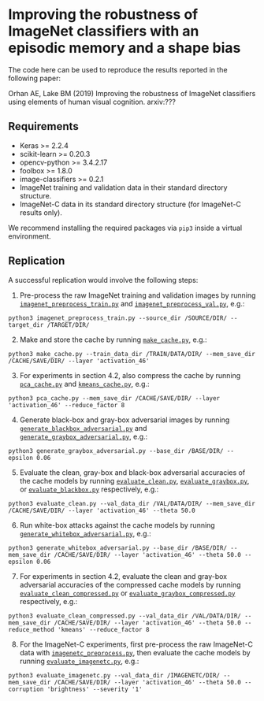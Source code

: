 # Improving the robustness of ImageNet classifiers with an episodic memory and a shape bias
The code here can be used to reproduce the results reported in the following paper:

Orhan AE, Lake BM (2019) Improving the robustness of ImageNet classifiers using elements of human visual cognition. arxiv:???

## Requirements
* Keras >= 2.2.4
* scikit-learn >= 0.20.3 
* opencv-python >= 3.4.2.17 
* foolbox >= 1.8.0
* image-classifiers >= 0.2.1
* ImageNet training and validation data in their standard directory structure.
* ImageNet-C data in its standard directory structure (for ImageNet-C results only).

We recommend installing the required packages via `pip3` inside a virtual environment.

## Replication
A successful replication would involve the following steps:

1. Pre-process the raw ImageNet training and validation images by running [`imagenet_preprocess_train.py`](https://github.com/eminorhan/robust-vision/blob/master/imagenet_preprocess_train.py) and [`imagenet_preprocess_val.py`](https://github.com/eminorhan/robust-vision/blob/master/imagenet_preprocess_val.py), e.g.:
```
python3 imagenet_preprocess_train.py --source_dir /SOURCE/DIR/ --target_dir /TARGET/DIR/
```

2. Make and store the cache by running [`make_cache.py`](https://github.com/eminorhan/robust-vision/blob/master/make_cache.py), e.g.:
```
python3 make_cache.py --train_data_dir /TRAIN/DATA/DIR/ --mem_save_dir /CACHE/SAVE/DIR/ --layer 'activation_46'
```

3. For experiments in section 4.2, also compress the cache by running [`pca_cache.py`](https://github.com/eminorhan/robust-vision/blob/master/pca_cache.py) and [`kmeans_cache.py`](https://github.com/eminorhan/robust-vision/blob/master/kmeans_cache.py), e.g.:
```
python3 pca_cache.py --mem_save_dir /CACHE/SAVE/DIR/ --layer 'activation_46' --reduce_factor 8
```

4. Generate black-box and gray-box adversarial images by running [`generate_blackbox_adversarial.py`](https://github.com/eminorhan/robust-vision/blob/master/generate_blackbox_adversarial.py) and [`generate_graybox_adversarial.py`](https://github.com/eminorhan/robust-vision/blob/master/generate_graybox_adversarial.py), e.g.:
```
python3 generate_graybox_adversarial.py --base_dir /BASE/DIR/ --epsilon 0.06
```

5. Evaluate the clean, gray-box and black-box adversarial accuracies of the cache models by running [`evaluate_clean.py`](https://github.com/eminorhan/robust-vision/blob/master/evaluate_clean.py), [`evaluate_graybox.py`](https://github.com/eminorhan/robust-vision/blob/master/evaluate_graybox.py), or [`evaluate_blackbox.py`](https://github.com/eminorhan/robust-vision/blob/master/evaluate_blackbox.py) respectively, e.g.:
```
python3 evaluate_clean.py --val_data_dir /VAL/DATA/DIR/ --mem_save_dir /CACHE/SAVE/DIR/ --layer 'activation_46' --theta 50.0
```

6. Run white-box attacks against the cache models by running [`generate_whitebox_adversarial.py`](https://github.com/eminorhan/robust-vision/blob/master/generate_whitebox_adversarial.py), e.g.:
```
python3 generate_whitebox_adversarial.py --base_dir /BASE/DIR/ --mem_save_dir /CACHE/SAVE/DIR/ --layer 'activation_46' --theta 50.0 --epsilon 0.06
```

7. For experiments in section 4.2, evaluate the clean and gray-box adversarial accuracies of the compressed cache models by running [`evaluate_clean_compressed.py`](https://github.com/eminorhan/robust-vision/blob/master/evaluate_clean_compressed.py) or [`evaluate_graybox_compressed.py`](https://github.com/eminorhan/robust-vision/blob/master/evaluate_graybox_compressed.py) respectively, e.g.:
```
python3 evaluate_clean_compressed.py --val_data_dir /VAL/DATA/DIR/ --mem_save_dir /CACHE/SAVE/DIR/ --layer 'activation_46' --theta 50.0 --reduce_method 'kmeans' --reduce_factor 8
```

8. For the ImageNet-C experiments, first pre-process the raw ImageNet-C data with [`imagenetc_preprocess.py`](https://github.com/eminorhan/robust-vision/blob/master/imagenetc_preprocess.py), then evaluate the cache models by running [`evaluate_imagenetc.py`](https://github.com/eminorhan/robust-vision/blob/master/evaluate_imagenetc.py), e.g.:
```
python3 evaluate_imagenetc.py --val_data_dir /IMAGENETC/DIR/ --mem_save_dir /CACHE/SAVE/DIR/ --layer 'activation_46' --theta 50.0 --corruption 'brightness' --severity '1'
```
